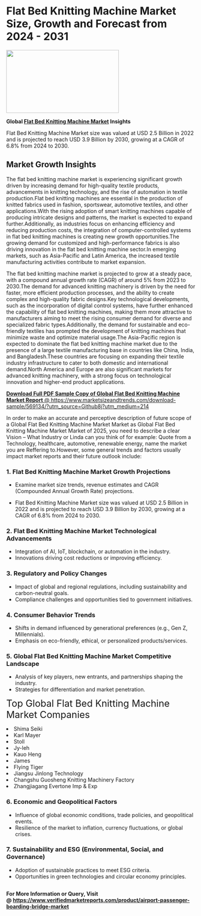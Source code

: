 <H1>Flat Bed Knitting Machine Market Size, Growth and Forecast from 2024 - 2031</H1><img class="aligncenter size-medium wp-image-584254" src="https://thirdeyenews.in/wp-content/uploads/2024/09/Global-Market-Research-300x168.jpeg" alt="" width="300" height="168" /><p><strong>Global&nbsp;<a href="https://www.marketsizeandtrends.com/download-sample/569134/?utm_source=Github8j?utm_medium=214">Flat Bed Knitting Machine Market</a> Insights</strong></p><p>Flat Bed Knitting Machine Market size was valued at USD 2.5 Billion in 2022 and is projected to reach USD 3.9 Billion by 2030, growing at a CAGR of 6.8% from 2024 to 2030.</p><p><h2>Market Growth Insights</h2> <p>The flat bed knitting machine market is experiencing significant growth driven by increasing demand for high-quality textile products, advancements in knitting technology, and the rise of automation in textile production.Flat bed knitting machines are essential in the production of knitted fabrics used in fashion, sportswear, automotive textiles, and other applications.With the rising adoption of smart knitting machines capable of producing intricate designs and patterns, the market is expected to expand further.Additionally, as industries focus on enhancing efficiency and reducing production costs, the integration of computer-controlled systems in flat bed knitting machines is creating new growth opportunities.The growing demand for customized and high-performance fabrics is also driving innovation in the flat bed knitting machine sector.In emerging markets, such as Asia-Pacific and Latin America, the increased textile manufacturing activities contribute to market expansion.<a href="#"></a></p> <p>The flat bed knitting machine market is projected to grow at a steady pace, with a compound annual growth rate (CAGR) of around 5% from 2023 to 2030.The demand for advanced knitting machinery is driven by the need for faster, more efficient production processes, and the ability to create complex and high-quality fabric designs.Key technological developments, such as the incorporation of digital control systems, have further enhanced the capability of flat bed knitting machines, making them more attractive to manufacturers aiming to meet the rising consumer demand for diverse and specialized fabric types.Additionally, the demand for sustainable and eco-friendly textiles has prompted the development of knitting machines that minimize waste and optimize material usage.The Asia-Pacific region is expected to dominate the flat bed knitting machine market due to the presence of a large textile manufacturing base in countries like China, India, and Bangladesh.These countries are focusing on expanding their textile industry infrastructure to cater to both domestic and international demand.North America and Europe are also significant markets for advanced knitting machinery, with a strong focus on technological innovation and higher-end product applications.<a href="#"></p><p><span class=""><strong>Download Full PDF Sample Copy of Global Flat Bed Knitting Machine Market Report</strong> @ <a href="https://www.marketsizeandtrends.com/download-sample/569134/?utm_source=Github8j?utm_medium=214" target="_blank">https://www.marketsizeandtrends.com/download-sample/569134/?utm_source=Github8j?utm_medium=214</a></span></p><p>In order to make an accurate and perceptive description of future scope of a Global&nbsp;Flat Bed Knitting Machine Market Market as Global&nbsp;Flat Bed Knitting Machine Market Market of 2025, you need to describe a clear Vision &ndash; What Industry or Linda can you think of for example: Quote from a Technology, healthcare, automotive, renewable energy, name the market you are Reffering to.However, some general trends and factors usually impact market reports and their future outlook include:</p><h3>1.&nbsp;<strong>Flat Bed Knitting Machine Market Growth Projections</strong></h3><ul><li>Examine market size trends, revenue estimates and CAGR (Compounded Annual Growth Rate) projections.</li><li><p>Flat Bed Knitting Machine Market size was valued at USD 2.5 Billion in 2022 and is projected to reach USD 3.9 Billion by 2030, growing at a CAGR of 6.8% from 2024 to 2030.</p></li></ul><h3>2.&nbsp;<strong>Flat Bed Knitting Machine Market Technological Advancements</strong></h3><ul><li>Integration of AI, IoT, blockchain, or automation in the industry.</li><li>Innovations driving cost reductions or improving efficiency.</li></ul><h3>3.&nbsp;<strong>Regulatory and Policy Changes</strong></h3><ul><li>Impact of global and regional regulations, including sustainability and carbon-neutral goals.</li><li>Compliance challenges and opportunities tied to government initiatives.</li></ul><h3>4.&nbsp;<strong>Consumer Behavior Trends</strong></h3><ul><li>Shifts in demand influenced by generational preferences (e.g., Gen Z, Millennials).</li><li>Emphasis on eco-friendly, ethical, or personalized products/services.</li></ul><h3>5.&nbsp;<strong>Global Flat Bed Knitting Machine Market Competitive Landscape</strong></h3><ul><li>Analysis of key players, new entrants, and partnerships shaping the industry.</li><li>Strategies for differentiation and market penetration.</li></ul><p data-pm-slice="1 1 []"><span style="color: inherit; font-family: inherit; font-size: 25px;">Top Global Flat Bed Knitting Machine Market Companies</span></p><div class="" data-test-id=""><p><li>Shima Seiki</li><li> Karl Mayer</li><li> Stoll</li><li> Jy-leh</li><li> Kauo Heng</li><li> James</li><li> Flying Tiger</li><li> Jiangsu Jinlong Technology</li><li> Changshu Guosheng Knitting Machinery Factory</li><li> Zhangjiagang Evertone Imp & Exp</li></p></div><h3>6.&nbsp;<strong>Economic and Geopolitical Factors</strong></h3><ul><li>Influence of global economic conditions, trade policies, and geopolitical events.</li><li>Resilience of the market to inflation, currency fluctuations, or global crises.</li></ul><h3>7.&nbsp;<strong>Sustainability and ESG (Environmental, Social, and Governance)</strong></h3><ul><li>Adoption of sustainable practices to meet ESG criteria.</li><li>Opportunities in green technologies and circular economy principles.</li></ul><h2><strong style="font-size: 14px;">For More Information or Query, Visit @&nbsp;</strong><a style="background-color: #ffffff; font-size: 14px;" href="https://www.marketsizeandtrends.com/report/flat-bed-knitting-machine-market/" target="_blank">https://www.verifiedmarketreports.com/product/airport-passenger-boarding-bridge-market</a></h2>